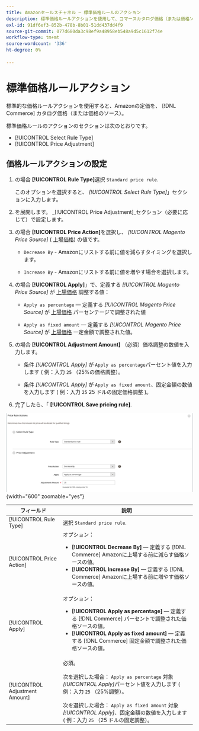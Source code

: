 ```yaml
---
title: Amazonセールスチャネル — 標準価格ルールのアクション
description: 標準価格ルールアクションを使用して、コマースカタログ価格（または価格ソース）に対するAmazonの定価を増減します。
exl-id: 91df6ef3-852b-478b-8b01-51dd437dd4f9
source-git-commit: 077d680da3c98ef9a48958eb548a9d5c1612f74e
workflow-type: tm+mt
source-wordcount: '336'
ht-degree: 0%

---
```


# 標準価格ルールアクション

標準的な価格ルールアクションを使用すると、Amazonの定価を、 [!DNL Commerce] カタログ価格（または価格のソース）。

標準価格ルールのアクションのセクションは次のとおりです。

- [!UICONTROL Select Rule Type]
- [!UICONTROL Price Adjustment]

## 価格ルールアクションの設定

1. の場合 **[!UICONTROL Rule Type]**&#x200B;選択 `Standard price rule`.

   このオプションを選択すると、 _[!UICONTROL Select Rule Type]_」セクションに入力します。

1. を展開します。 _[!UICONTROL Price Adjustment]_セクション（必要に応じて）で設定します。

1. の場合 **[!UICONTROL Price Action]**&#x200B;を選択し、 *[!UICONTROL Magento Price Source]* ( [上場価格](./listing-price.md)) の値です。

   - `Decrease By` - Amazonにリストする前に値を減らすタイミングを選択します。

   - `Increase By` - Amazonにリストする前に値を増やす場合を選択します。

1. の場合 **[!UICONTROL Apply]**」で、定義する *[!UICONTROL Magento Price Source]* が [上場価格](./listing-price.md) 調整する値：

   - `Apply as percentage`  — 定義する *[!UICONTROL Magento Price Source]* が [上場価格](./listing-price.md) パーセンテージで調整された値

   - `Apply as fixed amount`  — 定義する *[!UICONTROL Magento Price Source]* が [上場価格](./listing-price.md) 一定金額で調整された値。

1. の場合 **[!UICONTROL Adjustment Amount]** （必須）価格調整の数値を入力します。

   - 条件 *[!UICONTROL Apply]* が `Apply as percentage`パーセント値を入力します ( 例：入力 `25` （25%の価格調整）。

   - 条件 *[!UICONTROL Apply]* が `Apply as fixed amount`、固定金額の数値を入力します ( 例：入力 `25` 25 ドルの固定価格調整 )。

1. 完了したら、「 **[!UICONTROL Save pricing rule]**.

![標準価格ルール](assets/ob-price-rule-action-standard-example.png){width="600" zoomable="yes"}

| フィールド | 説明 |
|---|---|
| [!UICONTROL Rule Type] | 選択 `Standard price rule`. |
| [!UICONTROL Price Action] | オプション：<ul><li>**[!UICONTROL Decrease By]**  — 定義する [!DNL Commerce] Amazonに上場する前に減らす価格ソースの値。</li><li>**[!UICONTROL Increase By]**  — 定義する [!DNL Commerce] Amazonに上場する前に増やす価格ソースの値。</li></ul> |
| [!UICONTROL Apply] | オプション：<ul><li>**[!UICONTROL Apply as percentage]**  — 定義する [!DNL Commerce] パーセントで調整された価格ソースの値。</li><li>**[!UICONTROL Apply as fixed amount]**  — 定義する [!DNL Commerce] 固定金額で調整された価格ソースの値。</li></ul> |
| [!UICONTROL Adjustment Amount] | 必須。<br><br>次を選択した場合： `Apply as percentage` 対象 *[!UICONTROL Apply]*&#x200B;パーセント値を入力します ( 例：入力 `25` （25%調整）。<br><br>次を選択した場合： `Apply as fixed amount` 対象 *[!UICONTROL Apply]*、固定金額の数値を入力します ( 例：入力 `25` （25 ドルの固定調整）。 |
